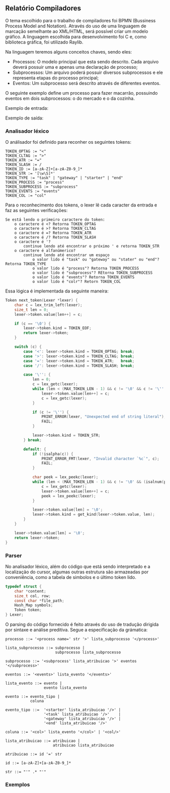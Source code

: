 ## Relatório Compiladores

O tema escolhido para o trabalho de compiladores foi BPMN (Bussiness Process Model and Notation). Através do uso de uma linguagem de marcação semelhante ao XML/HTML, será possível criar um modelo gráfico. A linguagem escolhida para desenvolvimento foi C e, como biblioteca gráfica, foi utilizado Raylib.

Na linguagem teremos alguns conceitos chaves, sendo eles:
- Processos: O modelo principal que esta sendo descrito. Cada arquivo deverá possuir uma e apenas uma declaração de processo;
- Subprocessos: Um arquivo poderá possuir diversos subprocessos e ele representa etapas do processo principal;
- Eventos: Um subprocesso será descrito através de diferentes eventos.

O seguinte exemplo define um processo para fazer macarrão, possuindo eventos em dois subprocessos: o do mercado e o da cozinha.

Exemplo de entrada:

Exemplo de saída:


### Analisador léxico

O análisador foi definido para reconher os seguintes tokens:
```
TOKEN_OPTAG := "<"
TOKEN_CLTAG := ">"
TOKEN_ATR := "="
TOKEN_SLASH := /
TOKEN_ID := [a-zA-Z]+[a-zA-Z0-9_]*
TOKEN_STR := '[\w\S]*'
TOKEN_TYPE := "task" | "gateway" | "starter" | "end"
TOKEN_PROCESS := "process"
TOKEN_SUBPROCESS := "subprocess"
TOKEN_EVENTS := "events"
TOKEN_COL := "col"
```

Para o reconhecimento dos tokens, o lexer lê cada caracter da entrada e faz as seguintes verificações:

```
Se está lendo o primeiro caractere do token:
    o caractere é <? Retorna TOKEN_OPTAG
    o caractere é >? Retorna TOKEN_CLTAG
    o caractere é =? Retorna TOKEN_ATR
    o caractere é /? Retorna TOKEN_SLASH
    o caractere é '?
        continue lendo até encontrar o próximo ' e retorna TOKEN_STR
    o caractere é alfanúmerico?
        continue lendo até encontrar um espaço
            o valor lido é "task" ou "gateway" ou "stater" ou "end"? Retorna TOKEN_TYPE
            o valor lido é "process"? Retorna TOKEN_PROCESS
            o valor lido é "subprocess"? REtorna TOKEN_SUBPROCESS
            o valor lido é "events"? Retorna TOKEN_EVENTS
            o valor lido é "colr"? Retorn TOKEN_COL
```

Essa lógica é implementada da seguinte maneira:

```c
Token next_token(Lexer *lexer) {
    char c = lex_trim_left(lexer);
    size_t len = 0;
    lexer->token.value[len++] = c;

    if (c == '\0') {
        lexer->token.kind = TOKEN_EOF;
        return lexer->token;
    }

    switch (c) {
        case '<': lexer->token.kind = TOKEN_OPTAG; break;
        case '>': lexer->token.kind = TOKEN_CLTAG; break;
        case '=': lexer->token.kind = TOKEN_ATR;   break;
        case '/': lexer->token.kind = TOKEN_SLASH; break;

        case '\'': {
            len = 0;
            c = lex_getc(lexer);
            while (len < (MAX_TOKEN_LEN - 1) && c != '\0' && c != '\'' && c != '\n') {
                lexer->token.value[len++] = c;
                c = lex_getc(lexer);
            }

            if (c != '\'') {
                PRINT_ERROR(lexer, "Unexpected end of string literal");
                FAIL;
            }

            lexer->token.kind = TOKEN_STR;
        } break;

        default: {
            if (!isalpha(c)) {
                PRINT_ERROR_FMT(lexer, "Invalid character `%c`", c);
                FAIL;
            }

            char peek = lex_peekc(lexer);
            while (len < (MAX_TOKEN_LEN - 1) && c != '\0' && (isalnum(peek) || peek == '_')) {
                c = lex_getc(lexer);
                lexer->token.value[len++] = c;
                peek = lex_peekc(lexer);
            }

            lexer->token.value[len] = '\0';
            lexer->token.kind = get_kind(lexer->token.value, len);
        }
    }

    lexer->token.value[len] = '\0';
    return lexer->token;
}
```

### Parser

No analisador léxico, além do código que está sendo interpretado e a localização do cursor, algumas outras estrutura são armazeadas por conveniência, como a tabela de simbolos e o último token lido.

```c
typedef struct {
    char *content;
    size_t col, row;
    const char *file_path;
    Hash_Map symbols;
    Token token;
} Lexer;
```

O parsing do código fornecido é feito através do uso de tradução dirigida por sintaxe e análise preditiva. Segue a especificação da grámatica:

```
processo ::= '<process name=' str '>' lista_subprocesso '</process>'

lista_subprocesso ::= subprocesso |
                      subprocesso lista_subprocesso

subprocesso ::= '<subprocess' lista_atribuicao '>' eventos '</subprocess>'

eventos ::= '<events>' lista_evento '</events>'

lista_evento ::= evento |
                 evento lista_evento

evento ::= evento_tipo |
           coluna

evento_tipo ::=  '<starter' lista_atribuicao '/>' |
                 '<task' lista_atribuicao '/>'    |
                 '<gateway' lista_atribuicao '/>' |
                 '<end' lista_atribuicao '/>'

coluna ::= '<col>' lista_evento '</col>' | '<col/>'

lista_atribuicao ::= atribuicao |
                     atribuicao lista_atribuicao

atribuicao ::= id '=' str

id ::= [a-zA-Z]+[a-zA-Z0-9_]*

str ::= "'" .* "'"

```

### Exemplos